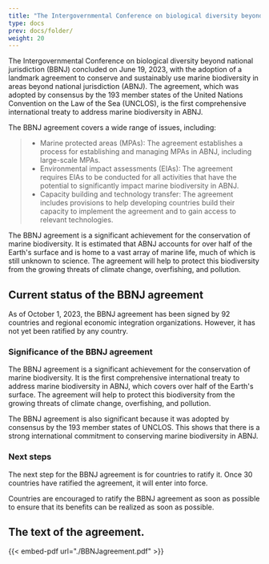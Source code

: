 ```yaml
---
title: "The Intergovernmental Conference on biological diversity beyond national jurisdiction (BBNJ,2023)"
type: docs
prev: docs/folder/
weight: 20
---
```


The Intergovernmental Conference on biological diversity beyond national jurisdiction (BBNJ) concluded on June 19, 2023, with the adoption of a landmark agreement to conserve and sustainably use marine biodiversity in areas beyond national jurisdiction (ABNJ). The agreement, which was adopted by consensus by the 193 member states of the United Nations Convention on the Law of the Sea (UNCLOS), is the first comprehensive international treaty to address marine biodiversity in ABNJ.

The BBNJ agreement covers a wide range of issues, including:

>* Marine protected areas (MPAs): The agreement establishes a process for establishing and managing MPAs in ABNJ, including large-scale MPAs.
>* Environmental impact assessments (EIAs): The agreement requires EIAs to be conducted for all activities that have the potential to significantly impact marine biodiversity in ABNJ.
>* Capacity building and technology transfer: The agreement includes provisions to help developing countries build their capacity to implement the agreement and to gain access to relevant technologies.

The BBNJ agreement is a significant achievement for the conservation of marine biodiversity. It is estimated that ABNJ accounts for over half of the Earth's surface and is home to a vast array of marine life, much of which is still unknown to science. The agreement will help to protect this biodiversity from the growing threats of climate change, overfishing, and pollution.



## Current status of the BBNJ agreement

As of October 1, 2023, the BBNJ agreement has been signed by 92 countries and regional economic integration organizations. However, it has not yet been ratified by any country.

### Significance of the BBNJ agreement

The BBNJ agreement is a significant achievement for the conservation of marine biodiversity. It is the first comprehensive international treaty to address marine biodiversity in ABNJ, which covers over half of the Earth's surface. The agreement will help to protect this biodiversity from the growing threats of climate change, overfishing, and pollution.

The BBNJ agreement is also significant because it was adopted by consensus by the 193 member states of UNCLOS. This shows that there is a strong international commitment to conserving marine biodiversity in ABNJ.

### Next steps

The next step for the BBNJ agreement is for countries to ratify it. Once 30 countries have ratified the agreement, it will enter into force.

Countries are encouraged to ratify the BBNJ agreement as soon as possible to ensure that its benefits can be realized as soon as possible.

## The text of the agreement.

{{< embed-pdf url="./BBNJagreement.pdf" >}}	
